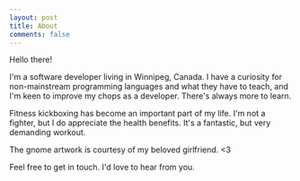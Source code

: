 ```yaml
---
layout: post
title: About
comments: false
---
```


Hello there!

I'm a software developer living in Winnipeg, Canada. I have a curiosity for
non-mainstream programming languages and what they have to teach, and I'm keen 
to improve my chops as a developer. There's always more to learn.

Fitness kickboxing has become an important part of my life. I'm not a fighter, 
but I do appreciate the health benefits. It's a fantastic, but very demanding
workout.

The gnome artwork is courtesy of my beloved girlfriend. <3

Feel free to get in touch. I'd love to hear from you.
